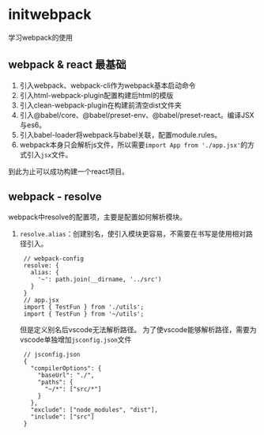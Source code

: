 # initwebpack

学习webpack的使用

## webpack & react 最基础

1. 引入webpack、webpack-cli作为webpack基本启动命令
2. 引入html-webpack-plugin配置构建后html的模版
3. 引入clean-webpack-plugin在构建前清空dist文件夹
4. 引入@babel/core、@babel/preset-env、@babel/preset-react。编译JSX与es6。
5. 引入babel-loader将webpack与babel关联，配置module.rules。
6. webpack本身只会解析js文件，所以需要`import App from './app.jsx'`的方式引入`jsx`文件。

到此为止可以成功构建一个react项目。

## webpack - resolve

webpack中resolve的配置项，主要是配置如何解析模块。

1. `resolve.alias`：创建别名，使引入模块更容易，不需要在书写是使用相对路径引入。
   ```
    // webpack-config
    resolve: {
      alias: {
        '~': path.join(__dirname, '../src')
      }
    }
    // app.jsx
    import { TestFun } from './utils';
    import { TestFun } from '~/utils';
   ```
   但是定义别名后vscode无法解析路径。
   为了使vscode能够解析路径，需要为vscode单独增加`jsconfig.json`文件
   ```
    // jsconfig.json
    {
      "compilerOptions": {
        "baseUrl": "./",
        "paths": {
          "~/*": ["src/*"]
        }
      },
      "exclude": ["node_modules", "dist"],
      "include": ["src"]
    }
   ```